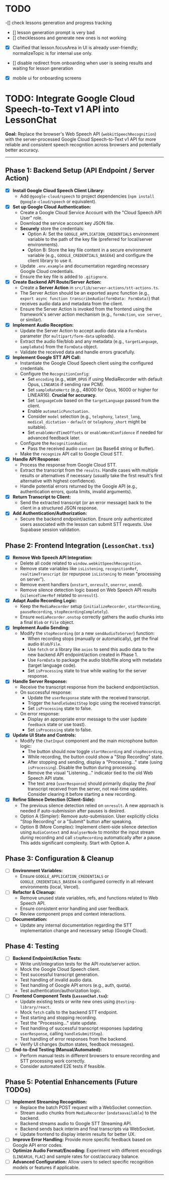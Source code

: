 



# TODO

-[] check lessons generation and progress tracking
- [] lesson generation prompt is very bad
- [] checklessons and generate new ones is not working
- [x] Clarified that lesson.focusArea in UI is already user-friendly; normalizeTopic is for internal use only.
- [] disable redirect from onboarding when user is seeing results and waiting for lesson generation 

- [x] mobile ui for onboarding screens 






# TODO: Integrate Google Cloud Speech-to-Text v1 API into LessonChat

**Goal:** Replace the browser's Web Speech API (`webkitSpeechRecognition`) with the server-processed Google Cloud Speech-to-Text v1 API for more reliable and consistent speech recognition across browsers and potentially better accuracy.

---

## Phase 1: Backend Setup (API Endpoint / Server Action)

-   [x] **Install Google Cloud Speech Client Library:**
    -   Add `@google-cloud/speech` to project dependencies (`npm install @google-cloud/speech` or equivalent).
-   [x] **Set up Google Cloud Authentication:**
    -   Create a Google Cloud Service Account with the "Cloud Speech API User" role.
    -   Download the service account key JSON file.
    -   **Securely** store the credentials:
        -   Option A: Set the `GOOGLE_APPLICATION_CREDENTIALS` environment variable to the path of the key file (preferred for local/server environments).
        -   Option B: Store the key file content in a secure environment variable (e.g., `GOOGLE_CREDENTIALS_BASE64`) and configure the client library to use it.
    -   Update `.env.example` and documentation regarding necessary Google Cloud credentials.
    -   Ensure the key file is added to `.gitignore`.
-   [x] **Create Backend API Route/Server Action:**
    -   Create a **Server Action** in `src/lib/server-actions/stt-actions.ts`.
    -   The Server Action should be an exported async function (e.g., `export async function transcribeAudio(formData: FormData)`) that receives audio data and metadata from the client.
    -   Ensure the Server Action is invoked from the frontend using the framework's server action mechanism (e.g., `formAction`, `use server`, or similar).
-   [x] **Implement Audio Reception:**
    -   Update the Server Action to accept audio data via a `FormData` parameter (for `multipart/form-data` uploads).
    -   Extract the audio file/blob and any metadata (e.g., `targetLanguage`, `sampleRate`) from the `FormData` object.
    -   Validate the received data and handle errors gracefully.
-   [x] **Implement Google STT API Call:**
    -   Instantiate the Google Cloud Speech client using the configured credentials.
    -   Configure the `RecognitionConfig`:
        -   Set `encoding` (e.g., `WEBM_OPUS` if using MediaRecorder with default Opus, `LINEAR16` if sending raw PCM).
        -   Set `sampleRateHertz` (e.g., 48000 for Opus, 16000 or higher for LINEAR16). **Crucial for accuracy.**
        -   Set `languageCode` based on the `targetLanguage` passed from the client.
        -   Enable `automaticPunctuation`.
        -   Consider `model` selection (e.g., `telephony`, `latest_long`, `medical_dictation` - `default` or `telephony_short` might be suitable).
        -   Set `enableWordTimeOffsets` or `enableWordConfidence` if needed for advanced feedback later.
    -   Configure the `RecognitionAudio`:
        -   Pass the received audio `content` (as Base64 string or Buffer).
    -   Make the `recognize` API call to Google Cloud STT.
-   [x] **Handle API Response:**
    -   Process the response from Google Cloud STT.
    -   Extract the transcript from the `results`. Handle cases with multiple results or alternatives if necessary (usually take the first result's first alternative with highest confidence).
    -   Handle potential errors returned by the Google API (e.g., authentication errors, quota limits, invalid arguments).
-   [x] **Return Transcript to Client:**
    -   Send the extracted transcript (or an error message) back to the client in a structured JSON response.
-   [x] **Add Authentication/Authorization:**
    -   Secure the backend endpoint/action. Ensure only authenticated users associated with the lesson can submit STT requests. Use Supabase session validation.

## Phase 2: Frontend Integration (`LessonChat.tsx`)

-   [x] **Remove Web Speech API Integration:**
    -   Delete all code related to `window.webkitSpeechRecognition`.
    -   Remove state variables like `isListening`, `recognitionRef`, `realtimeTranscript` (or repurpose `isListening` to mean "processing on server").
    -   Remove event handlers (`onstart`, `onresult`, `onerror`, `onend`).
    -   Remove silence detection logic based on Web Speech API results (`silenceTimerRef` related to `onresult`).
-   [x] **Adapt Audio Recording Logic:**
    -   Keep the `MediaRecorder` setup (`initializeRecorder`, `startRecording`, `pauseRecording`, `stopRecordingCompletely`).
    -   Ensure `mediaRecorder.onstop` correctly gathers the audio chunks into a final `Blob` or `File` object.
-   [x] **Implement Audio Sending:**
    -   Modify the `stopRecording` (or a new `sendAudioToServer`) function:
        -   When recording stops (manually or automatically), get the final audio `Blob`/`File`.
        -   Use `fetch` or a library like `axios` to send this audio data to the new backend API endpoint/action created in Phase 1.
        -   Use `FormData` to package the audio blob/file along with metadata (target language code).
        -   Set `isProcessing` state to true while waiting for the server response.
-   [x] **Handle Server Response:**
    -   Receive the transcript response from the backend endpoint/action.
    -   On successful response:
        -   Update the `userResponse` state with the received transcript.
        -   Trigger the `handleSubmitStep` logic using the received transcript.
        -   Set `isProcessing` state to false.
    -   On error response:
        -   Display an appropriate error message to the user (update `feedback` state or use toast).
        -   Set `isProcessing` state to false.
-   [x] **Update UI State and Controls:**
    -   Modify the `ChatInput` component and the main microphone button logic:
        -   The button should now toggle `startRecording` and `stopRecording`.
        -   While recording, the button could show a "Stop Recording" state.
        -   After stopping and sending, display a "Processing..." state (using `isProcessing`). Disable the button during processing.
        -   Remove the visual "Listening..." indicator tied to the old Web Speech API state.
        -   The text area (`userResponse`) should primarily display the *final* transcript received from the server, not real-time updates. Consider clearing it before starting a new recording.
-   [x] **Refine Silence Detection (Client-Side):**
    -   The previous silence detection relied on `onresult`. A new approach is needed if auto-submission after pauses is desired.
    -   Option A (Simpler): Remove auto-submission. User explicitly clicks "Stop Recording" or a "Submit" button after speaking.
    -   Option B (More Complex): Implement client-side silence detection using `AudioContext` and `AnalyserNode` to monitor the input stream *during* recording and call `stopRecording` automatically after a pause. This adds significant complexity. Start with Option A.

## Phase 3: Configuration & Cleanup

-   [ ] **Environment Variables:**
    -   Ensure `GOOGLE_APPLICATION_CREDENTIALS` or `GOOGLE_CREDENTIALS_BASE64` is configured correctly in all relevant environments (local, Vercel).
-   [ ] **Refactor & Cleanup:**
    -   Remove unused state variables, refs, and functions related to Web Speech API.
    -   Ensure consistent error handling and user feedback.
    -   Review component props and context interactions.
-   [ ] **Documentation:**
    -   Update any internal documentation regarding the STT implementation change and necessary setup (Google Cloud).

## Phase 4: Testing

-   [ ] **Backend Endpoint/Action Tests:**
    -   Write unit/integration tests for the API route/server action.
    -   Mock the Google Cloud Speech client.
    -   Test successful transcript generation.
    -   Test handling of invalid audio data.
    -   Test handling of Google API errors (e.g., auth, quota).
    -   Test authentication/authorization logic.
-   [ ] **Frontend Component Tests (`LessonChat.tsx`):**
    -   Update existing tests or write new ones using `@testing-library/react`.
    -   Mock `fetch` calls to the backend STT endpoint.
    -   Test starting and stopping recording.
    -   Test the "Processing..." state update.
    -   Test handling of successful transcript responses (updating `userResponse`, calling `handleSubmitStep`).
    -   Test handling of error responses from the backend.
    -   Verify UI changes (button states, feedback messages).
-   [ ] **End-to-End Testing (Manual/Automated):**
    -   Perform manual tests in different browsers to ensure recording and STT processing work correctly.
    -   Consider automated E2E tests if feasible.

## Phase 5: Potential Enhancements (Future TODOs)

-   [ ] **Implement Streaming Recognition:**
    -   Replace the batch POST request with a WebSocket connection.
    -   Stream audio chunks from `MediaRecorder` (`ondataavailable`) to the backend.
    -   Backend streams audio to Google STT Streaming API.
    -   Backend sends back interim and final transcripts via WebSocket.
    -   Update frontend to display interim results for better UX.
-   [ ] **Improve Error Handling:** Provide more specific feedback based on Google API error codes.
-   [ ] **Optimize Audio Format/Encoding:** Experiment with different encodings (`LINEAR16`, `FLAC`) and sample rates for cost/accuracy balance.
-   [ ] **Advanced Configuration:** Allow users to select specific recognition models or features if applicable.

---
